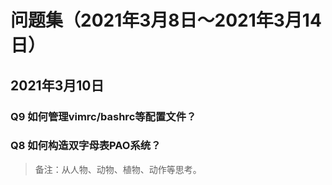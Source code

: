 # 问题集（2021年3月8日～2021年3月14日）

## 2021年3月10日

### Q9 如何管理vimrc/bashrc等配置文件？

### Q8 如何构造双字母表PAO系统？

> 备注：从人物、动物、植物、动作等思考。
